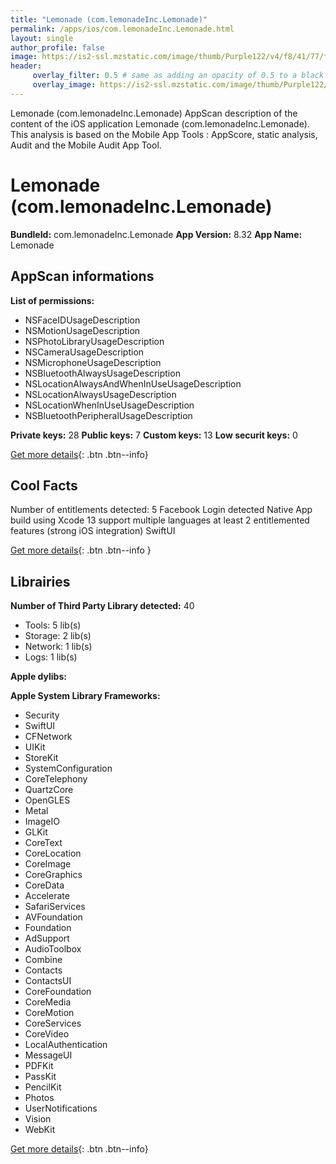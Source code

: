 ```yaml
---
title: "Lemonade (com.lemonadeInc.Lemonade)"
permalink: /apps/ios/com.lemonadeInc.Lemonade.html
layout: single
author_profile: false
image: https://is2-ssl.mzstatic.com/image/thumb/Purple122/v4/f8/41/77/f841777c-d3eb-1db0-1ae6-2c765979bcfc/AppIcon-1x_U007emarketing-0-5-0-P3-85-220.png/512x512bb.jpg
header: 
     overlay_filter: 0.5 # same as adding an opacity of 0.5 to a black background
     overlay_image: https://is2-ssl.mzstatic.com/image/thumb/Purple122/v4/f8/41/77/f841777c-d3eb-1db0-1ae6-2c765979bcfc/AppIcon-1x_U007emarketing-0-5-0-P3-85-220.png/512x512bb.jpg
---
```

Lemonade (com.lemonadeInc.Lemonade) AppScan description of the content of the iOS application Lemonade (com.lemonadeInc.Lemonade). This analysis is based on the Mobile App Tools : AppScore, static analysis, Audit and the Mobile Audit App Tool.

# Lemonade (com.lemonadeInc.Lemonade)

**BundleId:** com.lemonadeInc.Lemonade
**App Version:** 8.32
**App Name:** Lemonade


## AppScan informations 

**List of permissions:** 
- NSFaceIDUsageDescription
- NSMotionUsageDescription
- NSPhotoLibraryUsageDescription
- NSCameraUsageDescription
- NSMicrophoneUsageDescription
- NSBluetoothAlwaysUsageDescription
- NSLocationAlwaysAndWhenInUseUsageDescription
- NSLocationAlwaysUsageDescription
- NSLocationWhenInUseUsageDescription
- NSBluetoothPeripheralUsageDescription
  
  
**Private keys:** 28
**Public keys:** 7
**Custom keys:** 13
**Low securit keys:** 0
  
[Get more details](/pricing.html){: .btn .btn--info}

## Cool Facts

Number of entitlements detected: 5
Facebook Login detected
Native App
build using Xcode 13
support multiple languages
at least 2 entitlemented features (strong iOS integration)
SwiftUI
  
[Get more details](/pricing.html){: .btn .btn--info }

## Librairies 
**Number of Third Party Library detected:** 40
- Tools: 5 lib(s)
- Storage: 2 lib(s)
- Network: 1 lib(s)
- Logs: 1 lib(s)


**Apple dylibs:**


**Apple System Library Frameworks:**
- Security
- SwiftUI
- CFNetwork
- UIKit
- StoreKit
- SystemConfiguration
- CoreTelephony
- QuartzCore
- OpenGLES
- Metal
- ImageIO
- GLKit
- CoreText
- CoreLocation
- CoreImage
- CoreGraphics
- CoreData
- Accelerate
- SafariServices
- AVFoundation
- Foundation
- AdSupport
- AudioToolbox
- Combine
- Contacts
- ContactsUI
- CoreFoundation
- CoreMedia
- CoreMotion
- CoreServices
- CoreVideo
- LocalAuthentication
- MessageUI
- PDFKit
- PassKit
- PencilKit
- Photos
- UserNotifications
- Vision
- WebKit


  
[Get more details](/pricing.html){: .btn .btn--info}


